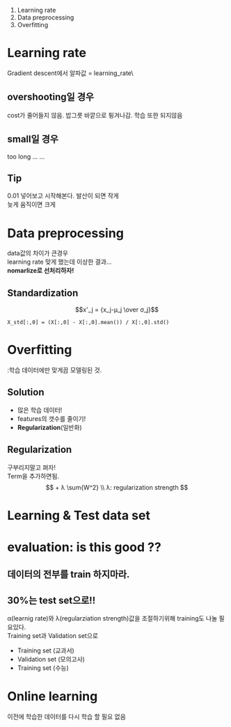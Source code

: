 1. Learning rate
2. Data preprocessing
3. Overfitting


# Learning rate
Gradient descent에서 알파값 = learning_rate\


## overshooting일 경우
cost가 줄어들지 않음. 밥그릇 바깥으로 튕겨나감. 학습 또한 되지않음

## small일 경우
too long ... ... 

## Tip
0.01 넣어보고 시작해본다.
발산이 되면 작게\
늦게 움직이면 크게


# Data preprocessing
data값의 차이가 큰경우\
learning rate 맞게 했는데 이상한 결과...\
**nomarlize로 선처리하자!**

## Standardization

$$x'_j = {x_j-μ_j \over σ_j}$$

```
X_std[:,0] = (X[:,0] - X[:,0].mean()) / X[:,0].std()
```

# Overfitting
:학습 데이터에만 맞게끔 모델링된 것.

## Solution
- 많은 학습 데이터!
- features의 갯수를 줄이기!
- **Regularization**(일반화)

## Regularization
구부리지말고 펴자!\
Term을 추가하면됨.
$$ + λ \sum{W^2} \\
 λ: regularization strength $$



# Learning & Test data set

# evaluation: is this good ??
## 데이터의 전부를 train 하지마라.
## 30%는 test set으로!!


α(learnig rate)와 λ(regularziation strength)값을 조절하기위해 training도 나눌 필요있다.\
Training set과 Validation set으로

- Training set (교과서)
- Validation set (모의고사)
- Training set (수능)
  
# Online learning
이전에 학습한 데이터를 다시 학습 할 필요 없음

